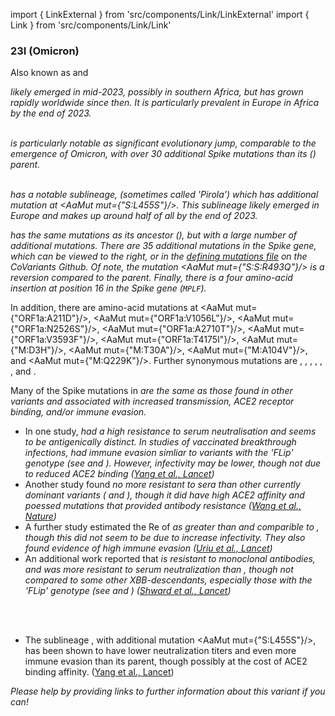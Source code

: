 import { LinkExternal } from 'src/components/Link/LinkExternal'
import { Link } from 'src/components/Link/Link'




<MdxContent filepath="VoCHeader.md'" />

### 23I (Omicron)
Also known as <Lin name="BA.2.86" /> and <Who name="Omicron" />

<MdxContent filepath="OmicronHeader.md'" />

<Var name="23I (Omicron)"/> likely emerged in mid-2023, possibly in southern Africa, but has grown rapidly worldwide since then. It is particularly prevalent in Europe in Africa by the end of 2023.
<br/><br/>

<Var name="23I (Omicron)" prefix=""/> is particularly notable as significant evolutionary jump, comparable to the emergence of Omicron, with over 30 additional Spike mutations than its <Var name="21L (Omicron)" prefix=""/> (<Lin name="BA.2" />) parent.
<br/>
<br/>

<Var name="23I (Omicron)" prefix=""/> has a notable sublineage, <Lin name="JN.1" /> (sometimes called 'Pirola') which has additional mutation at <AaMut mut={"S:L455S"}/>. This sublineage likely emerged in Europe and makes up around half of all <Var name="23I (Omicron)" prefix=""/> by the end of 2023.

<Var name="23I (Omicron)" prefix=""/> has the same mutations as its ancestor <Var name="21L (Omicron)" prefix=""/> (<Lin name="BA.2" />), but with a large number of additional mutations. There are 35 additional mutations in the Spike gene, which can be viewed to the right, or in the [defining mutations file](https://github.com/hodcroftlab/covariants/blob/master/defining_mutations/23I.Omicron.tsv) on the CoVariants Github. Of note, the mutation <AaMut mut={"S:S:R493Q"}/> is a reversion compared to the <Var name="21L (Omicron)" prefix=""/> parent. Finally, there is a four amino-acid insertion at position 16 in the Spike gene (<code>MPLF</code>).


In addition, there are amino-acid mutations at <AaMut mut={"ORF1a:A211D"}/>, <AaMut mut={"ORF1a:V1056L"}/>, <AaMut mut={"ORF1a:N2526S"}/>, <AaMut mut={"ORF1a:A2710T"}/>, <AaMut mut={"ORF1a:V3593F"}/>, <AaMut mut={"ORF1a:T4175I"}/>, <AaMut mut={"M:D3H"}/>, <AaMut mut={"M:T30A"}/>, <AaMut mut={"M:A104V"}/>, and <AaMut mut={"M:Q229K"}/>. Further synonymous mutations are <NucMut mut="C8293T" />, <NucMut mut="T13339C" />, <NucMut mut="T15756A" />, <NucMut mut="A18492G" />, <NucMut mut="C21622T" />, <NucMut mut="C25207T" />, and <NucMut mut="C26681T" />. 
<br/>

Many of the Spike mutations in <Var name="23I (Omicron)" prefix=""/> are the same as those found in other variants and associated with increased transmission, ACE2 receptor binding, and/or immune evasion. 

- In one study, <Var name="23I (Omicron)" prefix=""/> had a high resistance to serum neutralisation and seems to be antigenically distinct. In studies of vaccinated breakthrough infections, <Var name="23I (Omicron)" prefix=""/> had immune evasion simliar to variants with the 'FLip' genotype (see <Var name="23G (Omicron)" prefix=""/> and <Var name="23H (Omicron)" prefix=""/>). However, infectivity may be lower, though not due to reduced ACE2 binding ([Yang et al., Lancet](https://www.thelancet.com/journals/laninf/article/PIIS1473-3099(23)00573-X/fulltext))
- Another study found <Var name="23I (Omicron)" prefix=""/> no more resistant to sera than other currently dominant variants (<Var name="23A (Omicron)" prefix=""/> and <Var name="23F (Omicron)" prefix=""/>), though it did have high ACE2 affinity and poessed mutations that provided antibody resistance ([Wang et al., Nature](https://www.nature.com/articles/s41586-023-06750-w)) 
- A further study estimated the Re of <Var name="23I (Omicron)" prefix=""/> as greater than <Var name="23A (Omicron)" prefix=""/> and comparible to <Var name="23F (Omicron)" prefix=""/>, though this did not seem to be due to increase infectivity. They also found evidence of high immune evasion ([Uriu et al., Lancet](https://www.thelancet.com/journals/laninf/article/PIIS1473-3099(23)00575-3/fulltext))
- An additional work reported that <Var name="23I (Omicron)" prefix=""/> is resistant to monoclonal antibodies, and was more resistant to serum neutralization than <Var name="23A (Omicron)" prefix=""/>, though not compared to some other XBB-descendants, especially those with the 'FLip' genotype (see <Var name="23G (Omicron)" prefix=""/> and <Var name="23H (Omicron)" prefix=""/>) ([Shward et al., Lancet](https://www.thelancet.com/journals/laninf/article/PIIS1473-3099(23)00588-1/fulltext))
<br/>
<br/>

- The sublineage <Lin name="JN.1" />, with additional mutation <AaMut mut={"S:L455S"}/>, has been shown to have lower neutralization titers and even more immune evasion than its parent, though possibly at the cost of ACE2 binding affinity. ([Yang et al., Lancet](https://www.thelancet.com/journals/laninf/article/PIIS1473-3099(23)00744-2/fulltext))


_Please help by providing links to further information about this variant if you can!_




